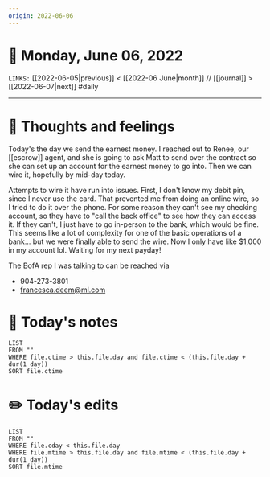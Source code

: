 ```yaml
---
origin: 2022-06-06
---
```

# 📅 Monday, June 06, 2022
`LINKS:` [[2022-06-05|previous]] < [[2022-06 June|month]] // [[journal]] > [[2022-06-07|next]] 
#daily

---
# 💭 Thoughts and feelings
Today's the day we send the earnest money. I reached out to Renee, our [[escrow]] agent, and she is going to ask Matt to send over the contract so she can set up an account for the earnest money to go into. Then we can wire it, hopefully by mid-day today. 

Attempts to wire it have run into issues. First, I don't know my debit pin, since I never use the card. That prevented me from doing an online wire, so I tried to do it over the phone. For some reason they can't see my checking account, so they have to "call the back office" to see how they can access it. If they can't, I just have to go in-person to the bank, which would be fine. This seems like a lot of complexity for one of the basic operations of a bank... but we were finally able to send the wire. Now I only have like $1,000 in my account lol. Waiting for my next payday!

The BofA rep I was talking to can be reached via
- 904-273-3801 
- francesca.deem@ml.com

# 📝 Today's notes
```dataview
LIST 
FROM ""
WHERE file.ctime > this.file.day and file.ctime < (this.file.day + dur(1 day))
SORT file.ctime
```
# ✏️ Today's edits
```dataview
LIST
FROM ""
WHERE file.cday < this.file.day
WHERE file.mtime > this.file.day and file.mtime < (this.file.day + dur(1 day))
SORT file.mtime
```